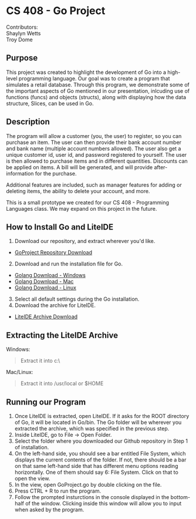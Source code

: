 # CS 408 - Go Project   

Contributors:   
Shaylyn Wetts   
Troy Dome   

## Purpose   

This project was created to highlight the development of Go into a high-level programming language. Our goal was to create a program that simulates a retail database. Through this program, we demonstrate some of the important aspects of Go mentioned in our presentation, inlcuding use of functions (funcs) and objects (structs), along with displaying how the data structure, Slices, can be used in Go.   
   
## Description   

The program will allow a customer (you, the user) to register, so you can purchase an item. The user can then provide their bank account number and bank name (multiple account numbers allowed). The user also get a unique customer id, user id, and password registered to yourself. The user is then allowed to purchase items and in different quantities. Discounts can be applied on items. A bill will be generated, and will provide after-information for the purchase.   
   
Additional features are included, such as manager features for adding or deleting items, the ability to delete your account, and more.   
   
This is a small prototype we created for our CS 408 - Programming Languages class. We may expand on this project in the future.

## How to Install Go and LiteIDE   

1. Download our repository, and extract wherever you'd like.   
  * [GoProject Repository Download](https://github.com/tddome/GoProject/archive/master.zip)   
2. Download and run the installation file for Go.
  * [Golang Download - Windows](https://storage.googleapis.com/golang/go1.7.3.windows-amd64.msi)    
  * [Golang Download - Mac](https://storage.googleapis.com/golang/go1.7.3.darwin-amd64.pkg)    
  * [Golang Download - Linux](https://storage.googleapis.com/golang/go1.7.3.linux-amd64.tar.gz)    
3. Select all default settings during the Go installation.       
4. Download the archive for LiteIDE.   
  * [LiteIDE Archive Download](https://sourceforge.net/projects/liteide/files/)   

## Extracting the LiteIDE Archive

Windows:   

> Extract it into c:\

Mac/Linux:   

> Extract it into /usr/local or $HOME   

## Running our Program   

1. Once LiteIDE is extracted, open LiteIDE. If it asks for the ROOT directory of Go, it will be located in Go/bin. The Go folder will be wherever you extracted the archive, which was specified in the previous step.   
2. Inside LiteIDE, go to File -> Open Folder.   
3. Select the folder where you downloaded our Github repository in Step 1 of installation.   
8. On the left-hand side, you should see a bar entitled File System, which displays the current contents of the folder. If not, there should be a bar on that same left-hand side that has different menu options reading horizontally. One of them should say 6: File System. Click on that to open the view.   
9. In the view, open GoProject.go by double clicking on the file.
10. Press CTRL + R to run the program.   
11. Follow the prompted insturctions in the console displayed in the bottom-half of the window. Clicking inside this window will allow you to input when asked by the program.
